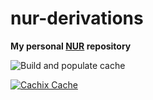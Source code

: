 # nur-derivations

**My personal [NUR](https://github.com/nix-community/NUR) repository**

<!-- Remove this if you don't use github actions -->
![Build and populate cache](https://github.com/psiquo/nur-packages/workflows/Build%20and%20populate%20cache/badge.svg)

<!--
Uncomment this if you use travis:

[![Build Status](https://travis-ci.com/<YOUR_TRAVIS_USERNAME>/nur-packages.svg?branch=master)](https://travis-ci.com/<YOUR_TRAVIS_USERNAME>/nur-packages)
-->
[![Cachix Cache](https://img.shields.io/badge/cachix-nurderivations-blue.svg)](https://nur-derivations.cachix.org)

